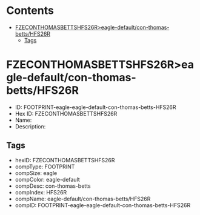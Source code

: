 



Contents
========

* [FZECONTHOMASBETTSHFS26R>eagle-default/con-thomas-betts/HFS26R](#fzeconthomasbettshfs26reagle-defaultcon-thomas-bettshfs26r)
	* [Tags](#tags)

# FZECONTHOMASBETTSHFS26R>eagle-default/con-thomas-betts/HFS26R

- ID: FOOTPRINT-eagle-eagle-default-con-thomas-betts-HFS26R
- Hex ID: FZECONTHOMASBETTSHFS26R
- Name: 
- Description: 

## Tags

- hexID: FZECONTHOMASBETTSHFS26R
- oompType: FOOTPRINT
- oompSize: eagle
- oompColor: eagle-default
- oompDesc: con-thomas-betts
- oompIndex: HFS26R
- oompName: eagle-default/con-thomas-betts/HFS26R
- oompID: FOOTPRINT-eagle-eagle-default-con-thomas-betts-HFS26R
